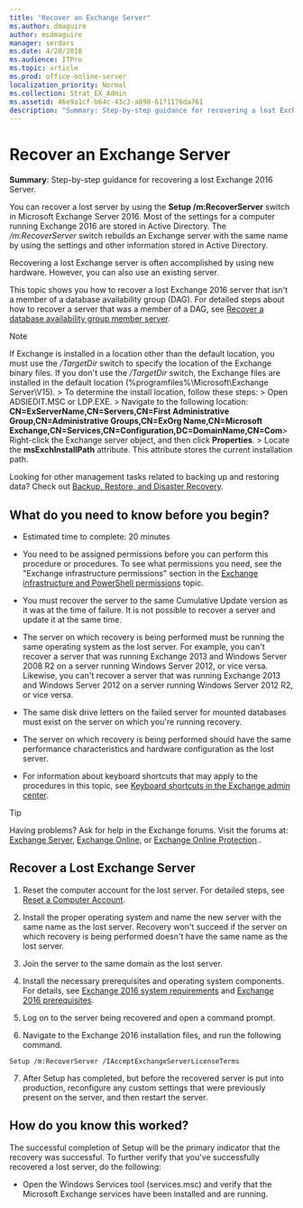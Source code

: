 ```yaml
---
title: "Recover an Exchange Server"
ms.author: dmaguire
author: msdmaguire
manager: serdars
ms.date: 4/20/2018
ms.audience: ITPro
ms.topic: article
ms.prod: office-online-server
localization_priority: Normal
ms.collection: Strat_EX_Admin
ms.assetid: 46e9a1cf-b64c-43c3-a898-6171176da761
description: "Summary: Step-by-step guidance for recovering a lost Exchange 2016 Server."
---
```


# Recover an Exchange Server

 **Summary**: Step-by-step guidance for recovering a lost Exchange 2016 Server.
  
You can recover a lost server by using the **Setup /m:RecoverServer** switch in Microsoft Exchange Server 2016. Most of the settings for a computer running Exchange 2016 are stored in Active Directory. The  _/m:RecoverServer_ switch rebuilds an Exchange server with the same name by using the settings and other information stored in Active Directory. 
  
Recovering a lost Exchange server is often accomplished by using new hardware. However, you can also use an existing server.
  
This topic shows you how to recover a lost Exchange 2016 server that isn't a member of a database availability group (DAG). For detailed steps about how to recover a server that was a member of a DAG, see [Recover a database availability group member server](recover-dag-member-servers.md).
  
> [!NOTE]
>  If Exchange is installed in a location other than the default location, you must use the  _/TargetDir_ switch to specify the location of the Exchange binary files. If you don't use the  _/TargetDir_ switch, the Exchange files are installed in the default location (%programfiles%\Microsoft\Exchange Server\V15). >  To determine the install location, follow these steps: >  Open ADSIEDIT.MSC or LDP.EXE. >  Navigate to the following location: **CN=ExServerName,CN=Servers,CN=First Administrative Group,CN=Administrative Groups,CN=ExOrg Name,CN=Microsoft Exchange,CN=Services,CN=Configuration,DC=DomainName,CN=Com**>  Right-click the Exchange server object, and then click **Properties**. >  Locate the **msExchInstallPath** attribute. This attribute stores the current installation path. 
  
Looking for other management tasks related to backing up and restoring data? Check out [Backup, Restore, and Disaster Recovery](http://technet.microsoft.com/library/394fc4ed-fa02-41fa-9159-cc2754ff8875.aspx).
  
## What do you need to know before you begin?

- Estimated time to complete: 20 minutes
    
- You need to be assigned permissions before you can perform this procedure or procedures. To see what permissions you need, see the "Exchange infrastructure permissions" section in the [Exchange infrastructure and PowerShell permissions](../../permissions/feature-permissions/infrastructure-perms.md) topic. 
    
- You must recover the server to the same Cumulative Update version as it was at the time of failure. It is not possible to recover a server and update it at the same time.
    
- The server on which recovery is being performed must be running the same operating system as the lost server. For example, you can't recover a server that was running Exchange 2013 and Windows Server 2008 R2 on a server running Windows Server 2012, or vice versa. Likewise, you can't recover a server that was running Exchange 2013 and Windows Server 2012 on a server running Windows Server 2012 R2, or vice versa.
    
- The same disk drive letters on the failed server for mounted databases must exist on the server on which you're running recovery.
    
- The server on which recovery is being performed should have the same performance characteristics and hardware configuration as the lost server.
    
- For information about keyboard shortcuts that may apply to the procedures in this topic, see [Keyboard shortcuts in the Exchange admin center](../../about-documentation/eac-keyboard-shortcuts.md).
    
> [!TIP]
> Having problems? Ask for help in the Exchange forums. Visit the forums at: [Exchange Server](https://go.microsoft.com/fwlink/p/?linkId=60612), [Exchange Online](https://go.microsoft.com/fwlink/p/?linkId=267542), or [Exchange Online Protection](https://go.microsoft.com/fwlink/p/?linkId=285351).. 
  
## Recover a Lost Exchange Server

1. Reset the computer account for the lost server. For detailed steps, see [Reset a Computer Account](https://go.microsoft.com/fwlink/p/?linkId=165388).
    
2. Install the proper operating system and name the new server with the same name as the lost server. Recovery won't succeed if the server on which recovery is being performed doesn't have the same name as the lost server.
    
3. Join the server to the same domain as the lost server.
    
4. Install the necessary prerequisites and operating system components. For details, see [Exchange 2016 system requirements](../../plan-deploy/system-requirements.md) and [Exchange 2016 prerequisites](../../plan-deploy/prerequisites.md).
    
5. Log on to the server being recovered and open a command prompt.
    
6. Navigate to the Exchange 2016 installation files, and run the following command.
    
  ```
  Setup /m:RecoverServer /IAcceptExchangeServerLicenseTerms
  ```

7. After Setup has completed, but before the recovered server is put into production, reconfigure any custom settings that were previously present on the server, and then restart the server.
    
## How do you know this worked?

The successful completion of Setup will be the primary indicator that the recovery was successful. To further verify that you've successfully recovered a lost server, do the following:
  
- Open the Windows Services tool (services.msc) and verify that the Microsoft Exchange services have been installed and are running.
    

